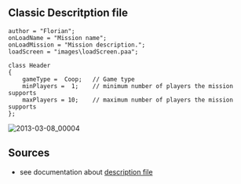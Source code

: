 ## Classic Descritption file
```sqf
author = "Florian";
onLoadName = "Mission name";
onLoadMission = "Mission description.";
loadScreen = "images\loadScreen.paa";

class Header
{
	gameType =  Coop;	// Game type
	minPlayers =  1;	// minimum number of players the mission supports
	maxPlayers = 10;	// maximum number of players the mission supports
};
```
![2013-03-08_00004](https://user-images.githubusercontent.com/47951736/235249103-6283b0c6-8bf8-4b57-8927-24cbff325537.jpeg)

## Sources
- see documentation about [description file](https://community.bistudio.com/wiki/Description.ext)
